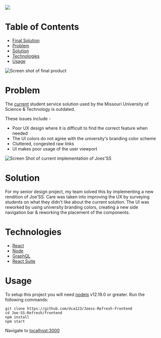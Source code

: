 
![](https://i.imgur.com/HpMehrs.png)
# Table of Contents
- [Final Solution](#final-solution)
- [Problem](#problem)
- [Solution](#solution)
- [Technologies](#technologies)
- [Usage](#usage)


![Screen shot of final product](https://i.imgur.com/TbkWMaK.png)


# Problem
The [current](https://joess.mst.edu/) student service solution used by the Missouri University of Science & Technology is outdated. 

These issues include -
- Poor UX design where it is difficult to find the correct feature when needed
 - The UI colors do not agree with the university's branding color scheme
 - Cluttered, congested raw links
 - UI makes poor usage of the user viewport

![Screen Shot of current implementation of Joes'SS](https://i.imgur.com/CPQChfF.png)

# Solution
For my senior design project, my team solved this by implementing a new rendition of Joe'SS. Care was taken into improving the UX by surveying students on what they didn't like about the current solution. The UI was reworked by using university branding colors, creating a new side navigation bar & reworking the placement of the components.

# Technologies

 - [React](http://reactjs.org/)
 - [Node](https://nodejs.org/)
 - [GraphQL](https://graphql.org/)
 - [React Suite](https://rsuitejs.com/)

# Usage

To setup this project you will need [nodejs](https://nodejs.org/en/download/) v12.19.0 or greater.
Run the following commands: 

    git clone https://github.com/dca123/Joess-Refresh-Frontend    
    cd Joe-SS-Refresh/frontend
    npm install
    npm start

Navigate to [localhost:3000](http://localhost:3000/)
